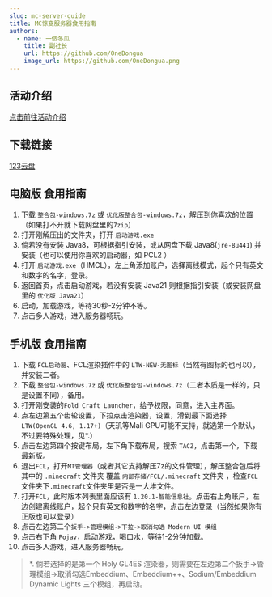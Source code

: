 ```yaml
---
slug: mc-server-guide
title: MC惊变服务器食用指南
authors:
  - name: 一個冬瓜
    title: 副社长
    url: https://github.com/OneDongua
    image_url: https://github.com/OneDongua.png
---
```


## 活动介绍
[点击前往活动介绍](./2025-1-24-MC惊变介绍.md)

## 下载链接
[123云盘](https://www.123865.com/s/Da8RVv-Ycbgv)

## 电脑版 食用指南
1. 下载 `整合包-windows.7z` 或 `优化版整合包-windows.7z`，解压到你喜欢的位置（如果打不开就下载网盘里的`7zip`）
2. 打开刚解压出的文件夹，打开 `启动游戏.exe`
3. 倘若没有安装 Java8，可根据指引安装，或从网盘下载 Java8(`jre-8u441`) 并安装（也可以使用你喜欢的启动器，如 PCL2 ）
4. 打开 `启动游戏.exe`（HMCL），左上角添加账户，选择离线模式，起个只有英文和数字的名字，登录。
5. 返回首页，点击启动游戏，若没有安装 Java21 则根据指引安装（或安装网盘里的 `优化版 Java21`）
6. 启动，加载游戏，等待30秒-2分钟不等。
7. 点击多人游戏，进入服务器畅玩。

## 手机版 食用指南

1. 下载 `FCL启动器`、FCL渲染插件中的 `LTW-NEW-无图标`（当然有图标的也可以），并安装二者。
2. 下载 `整合包-windows.7z` 或 `优化版整合包-windows.7z`（二者本质是一样的，只是设置不同），备用。
3. 打开刚安装的`Fold Craft Launcher`，给予权限，同意，进入主界面。
4. 点左边第五个齿轮设置，下拉点击渲染器，设置，滑到最下面选择 `LTW(OpenGL 4.6, 1.17+)`（天玑等Mali GPU可能不支持，就选第一个默认，不过要特殊处理，见*.）
5. 点击左边第四个按键布局，左下角下载布局，搜索 `TACZ`，点击第一个，下载最新版。
6. 退出`FCL`，打开`MT管理器`（或者其它支持解压7z的文件管理），解压整合包后将其中的 `.minecraft` 文件夹 覆盖 `内部存储/FCL/.minecraft` 文件夹 ，检查`FCL`文件夹下`.minecraft`文件夹里是否是一大堆文件。
7. 打开`FCL`，此时版本列表里面应该有 `1.20.1-智能信息社`。点击右上角账户，左边创建离线账户，起个只有英文和数字的名字，点击左边登录（当然如果你有正版也可以登录）
8. 点击左边第二个`扳手->管理模组->下拉->取消勾选 Modern UI 模组`
9. 点击右下角 `Pojav`，启动游戏，喝口水，等待1-2分钟加载。
10. 点击多人游戏，进入服务器畅玩。

> *. 倘若选择的是第一个 Holy GL4ES 渲染器，则需要在左边第二个扳手->管理模组->取消勾选Embeddium、Embeddium++、Sodium/Embeddium Dynamic Lights 三个模组，再启动。

<!-- truncate -->
